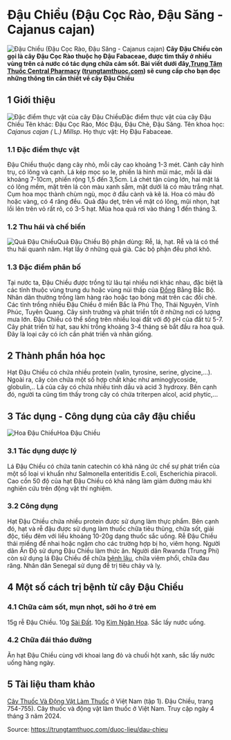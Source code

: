 # Đậu Chiều (Đậu Cọc Rào, Đậu Săng - Cajanus cajan)

![Đậu Chiều \(Đậu Cọc Rào, Đậu Săng - Cajanus cajan\)](https://trungtamthuoc.com/images/others/cay-dau-chieu-4225.jpg)
**Cây Đậu Chiều còn gọi là cây Đậu Cọc Rào thuộc họ Đậu Fabaceae, được tìm thấy ở nhiều vùng trên cả nước có tác dụng chữa cảm sốt. Bài viết dưới đây,[Trung Tâm Thuốc Central Pharmacy](https://trungtamthuoc.com/ "Trung Tâm Thuốc Central Pharmacy") ([trungtamthuoc.com](https://trungtamthuoc.com/ "trungtamthuoc.com")) sẽ cung cấp cho bạn đọc những thông tin cần thiết về cây Đậu Chiều**
##  1 Giới thiệu
![Đặc điểm thực vật của cây Đậu Chiều](https://trungtamthuoc.com/images/item/cay-dau-chieu-0.jpg)Đặc điểm thực vật của cây Đậu Chiều
Tên khác: Đậu Cọc Rào, Móc Đậu, Đậu Chè, Đậu Săng.
Tên khoa học: _Cajanus cajan (_ L._) Millsp_.
Họ thực vật: Họ Đậu Fabaceae.
### 1.1 Đặc điểm thực vật
Đậu Chiều thuộc dạng cây nhỏ, mỗi cây cao khoảng 1-3 mét.
Cành cây hình trụ, có lông và cạnh.
Lá kép mọc so le, phiến lá hình mũi mác, mỗi lá dài khoảng 7-10cm, phiến rộng 1,5 đến 3,5cm.
Lá chét tận cùng lớn, hai mặt lá có lông mềm, mặt trên lá còn màu xanh sẫm, mặt dưới lá có màu trắng nhạt.
Cụm hoa mọc thành chùm ngù, mọc ở đầu cành và kẽ lá. Hoa có màu đỏ hoặc vàng, có 4 răng đều.
Quả đậu dẹt, trên về mặt có lông, mũi nhọn, hạt lồi lên trên vỏ rất rõ, có 3-5 hạt.
Mùa hoa quả rơi vào tháng 1 đến tháng 3.
### 1.2 Thu hái và chế biến
![Quả Đậu Chiều](https://trungtamthuoc.com/images/item/cay-dau-chieu-1.jpg)Quả Đậu Chiều
Bộ phận dùng: Rễ, lá, hạt.
Rễ và lá có thể thu hái quanh năm.
Hạt lấy ở những quả già.
Các bộ phận đều phơi khô.
### 1.3 Đặc điểm phân bố
Tại nước ta, Đậu Chiều được trồng từ lâu tại nhiều nơi khác nhau, đặc biệt là các tỉnh thuộc vùng trung du hoặc vùng núi thấp của [Đồng](https://trungtamthuoc.com/hoat-chat/dong "Đồng") Bằng Bắc Bộ.
Nhân dân thường trồng làm hàng rào hoặc tạo bóng mát trên các đồi chè.
Các tỉnh trồng nhiều Đậu Chiều ở miền Bắc là Phú Thọ, Thái Nguyên, Vĩnh Phúc, Tuyên Quang.
Cây sinh trưởng và phát triển tốt ở những nơi có lượng mưa lớn.
Đậu Chiều có thể sống trên nhiều loại đất với độ pH của đất từ 5-7.
Cây phát triển từ hạt, sau khi trồng khoảng 3-4 tháng sẽ bắt đầu ra hoa quả.
Đây là loại cây có ích cần phát triển và nhân giống.
##  2 Thành phần hóa học
Hạt Đậu Chiều có chứa nhiều protein (valin, tyrosine, serine, glycine,...). Ngoài ra, cây còn chứa một số hợp chất khác như aminoglycoside, globulin,..
Lá của cây có chứa nhiều tinh dầu và acid 3 hydroxy. Bên cạnh đó, người ta cũng tìm thấy trong cây có chứa triterpen alcol, acid phytic,...
##  3 Tác dụng - Công dụng của cây đậu chiều
![Hoa Đậu Chiều](https://trungtamthuoc.com/images/item/cay-dau-chieu-3.jpg)Hoa Đậu Chiều
### 3.1 Tác dụng dược lý
Lá Đậu Chiều có chứa tanin catechin có khả năng ức chế sự phát triển của một số loại vi khuẩn như Salmonella enteritidis E.coli, Escherichia piracoli.
Cao cồn 50 độ của hạt Đậu Chiều có khả năng làm giảm đường máu khi nghiên cứu trên động vật thí nghiệm.
### 3.2 Công dụng
Hạt Đậu Chiều chứa nhiều protein được sử dụng làm thực phẩm.
Bên cạnh đó, hạt và rễ đậu được sử dụng làm thuốc chữa tiêu thũng, chữa sốt, giải độc, tiểu đêm với liều khoảng 10-20g dạng thuốc sắc uống.
Rễ Đậu Chiều thái miếng để nhai hoặc ngậm cho các trường hợp bị ho, viêm họng.
Người dân Ấn Độ sử dụng Đậu Chiều làm thức ăn.
Người dân Rwanda (Trung Phi) còn sử dụng lá Đậu Chiều để chữa [bệnh lậu](https://trungtamthuoc.com/bai-viet/benh-lau "bệnh lậu"), chữa viêm phổi, chữa đau răng.
Nhân dân Senegal sử dụng để trị tiêu chảy và lỵ.
##  4 Một số cách trị bệnh từ cây Đậu Chiều
### 4.1 Chữa cảm sốt, mụn nhọt, sởi ho ở trẻ em
15g rễ Đậu Chiều.
10g [Sài Đất](https://trungtamthuoc.com/hoat-chat/sai-dat "Sài Đất").
10g [Kim Ngân Hoa](https://trungtamthuoc.com/hoat-chat/kim-ngan-hoa "Kim Ngân Hoa").
Sắc lấy nước uống.
### 4.2 Chữa đái tháo đường
Ăn hạt Đậu Chiều cùng với khoai lang đỏ và chuối hột xanh, sắc lấy nước uống hàng ngày.
##  5 Tài liệu tham khảo
[Cây Thuốc Và Động Vật Làm Thuốc](https://trungtamthuoc.com/bai-viet/doc-online-va-tai-mien-phi-pdf-sach-cay-thuoc-va-dong-vat-lam-thuoc-o-viet-nam "Cây Thuốc Và Động Vật Làm Thuốc") ở Việt Nam (tập 1). Đậu Chiều, trang 754-755). Cây thuốc và động vật làm thuốc ở Việt Nam. Truy cập ngày 4 tháng 3 năm 2024.


Source: https://trungtamthuoc.com/duoc-lieu/dau-chieu